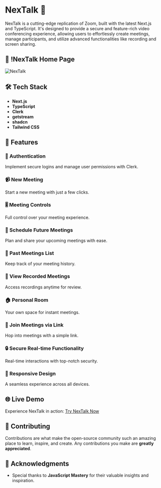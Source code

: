 # NexTalk 🎥

NexTalk is a cutting-edge replication of Zoom, built with the latest Next.js and TypeScript. It's designed to provide a secure and feature-rich video conferencing experience, allowing users to effortlessly create meetings, manage participants, and utilize advanced functionalities like recording and screen sharing.


## 📸 !NexTalk Home Page
![NexTalk]([https://private-user-images.githubusercontent.com/117025304/415568158-77a50cb2-a9b9-4996-a5a3-e82b11bd51f2.png?jwt=eyJhbGciOiJIUzI1NiIsInR5cCI6IkpXVCJ9.eyJpc3MiOiJnaXRodWIuY29tIiwiYXVkIjoicmF3LmdpdGh1YnVzZXJjb250ZW50LmNvbSIsImtleSI6ImtleTUiLCJleHAiOjE3NDAxMjgxNDIsIm5iZiI6MTc0MDEyNzg0MiwicGF0aCI6Ii8xMTcwMjUzMDQvNDE1NTY4MTU4LTc3YTUwY2IyLWE5YjktNDk5Ni1hNWEzLWU4MmIxMWJkNTFmMi5wbmc_WC1BbXotQWxnb3JpdGhtPUFXUzQtSE1BQy1TSEEyNTYmWC1BbXotQ3JlZGVudGlhbD1BS0lBVkNPRFlMU0E1M1BRSzRaQSUyRjIwMjUwMjIxJTJGdXMtZWFzdC0xJTJGczMlMkZhd3M0X3JlcXVlc3QmWC1BbXotRGF0ZT0yMDI1MDIyMVQwODUwNDJaJlgtQW16LUV4cGlyZXM9MzAwJlgtQW16LVNpZ25hdHVyZT0wMGE0MGJkYTcwNjAxZTg4NTRmNTQxYzE1YWNhNDg5YzQ4YzgxOTA5NzJlNDMxZTVjZDExMGJhOGY0ZDlkNWE0JlgtQW16LVNpZ25lZEhlYWRlcnM9aG9zdCJ9.IWb8JLf8daOwqgxBkWeWeVup57wPp64qg9RmnVk6xvw])

## 🛠️ Tech Stack

- **Next.js**
- **TypeScript**
- **Clerk**
- **getstream**
- **shadcn**
- **Tailwind CSS**

## 🔋 Features

### 👤 Authentication

Implement secure logins and manage user permissions with Clerk.

### 📹 New Meeting

Start a new meeting with just a few clicks.

### 🎚️ Meeting Controls

Full control over your meeting experience.

### 📅 Schedule Future Meetings

Plan and share your upcoming meetings with ease.

### 📂 Past Meetings List

Keep track of your meeting history.

### 🎥 View Recorded Meetings

Access recordings anytime for review.

### 🏠 Personal Room

Your own space for instant meetings.

### 🔗 Join Meetings via Link

Hop into meetings with a simple link.

### 🔒 Secure Real-time Functionality

Real-time interactions with top-notch security.

### 📱 Responsive Design

A seamless experience across all devices.

## 🌐 Live Demo

Experience NexTalk in action: [Try NexTalk Now](zoom-clone-topaz-theta.vercel.app)

## 🤝 Contributing

Contributions are what make the open-source community such an amazing place to learn, inspire, and create. Any contributions you make are **greatly appreciated**.

## 🙏 Acknowledgments

- Special thanks to **JavaScript Mastery** for their valuable insights and inspiration.

